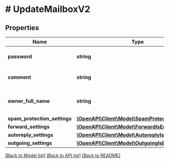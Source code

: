 # # UpdateMailboxV2

## Properties

Name | Type | Description | Notes
------------ | ------------- | ------------- | -------------
**password** | **string** | Пароль почтового ящика | [optional]
**comment** | **string** | Комментарий к почтовому ящику | [optional]
**owner_full_name** | **string** | ФИО владельца почтового ящика | [optional]
**spam_protection_settings** | [**\OpenAPI\Client\Model\SpamProtectionIsEnabled**](SpamProtectionIsEnabled.md) |  | [optional]
**forward_settings** | [**\OpenAPI\Client\Model\ForwardIsEnabled**](ForwardIsEnabled.md) |  | [optional]
**autoreply_settings** | [**\OpenAPI\Client\Model\AutoreplyIsEnabled**](AutoreplyIsEnabled.md) |  | [optional]
**outgoing_settings** | [**\OpenAPI\Client\Model\OutgoingIsEnabled**](OutgoingIsEnabled.md) |  | [optional]

[[Back to Model list]](../../README.md#models) [[Back to API list]](../../README.md#endpoints) [[Back to README]](../../README.md)
